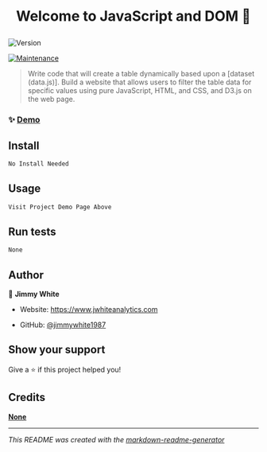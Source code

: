 <h1 align="center">

Welcome to JavaScript and DOM 👋

</h1>
<p>
<img alt="Version" src="https://img.shields.io/badge/version-0.0.1-blue.svg?cacheSeconds=2592000" />

<a href="None/graphs/commit-activity" target="_blank"><img alt="Maintenance" src="https://img.shields.io/badge/Maintained%3F-yes-green.svg" /></a>


</p>

> Write code that will create a table dynamically based upon a [dataset (data.js)]. Build a website that allows users to filter the table data for specific values using pure JavaScript, HTML, and CSS, and D3.js on the web page.

### ✨ [Demo](https://jimmywhite1987.github.io/JavaScript-and-DOM/)
## Install
```sh
No Install Needed

```

## Usage
```sh
Visit Project Demo Page Above

```

## Run tests
```sh
None

```

## Author
👤 **Jimmy White**
* Website: https://www.jwhiteanalytics.com

* GitHub: [@jimmywhite1987](https://github.com/{github_username})





## Show your support
Give a ⭐️ if this project helped you!
## Credits
**[None](None)**


---
_This README was created with the [markdown-readme-generator](https://github.com/pedroermarinho/markdown-readme-generator)_